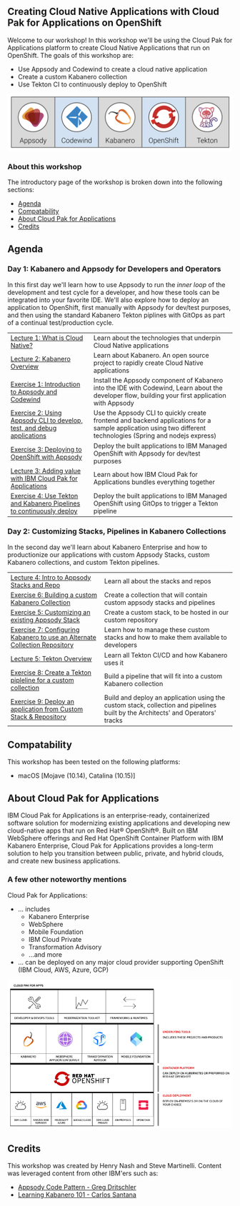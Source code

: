 
## Creating Cloud Native Applications with Cloud Pak for Applications on OpenShift

Welcome to our workshop! In this workshop we'll be using the Cloud Pak for Applications platform to create Cloud Native Applications that run on OpenShift. The goals of this workshop are:

* Use Appsody and Codewind to create a cloud native application
* Create a custom Kabanero collection
* Use Tekton CI to continuously deploy to OpenShift

![Tools used in the workshop](.gitbook/images/tools-for-workshop.png)

### About this workshop

The introductory page of the workshop is broken down into the following sections:

* [Agenda](#agenda)
* [Compatability](#compatability)
* [About Cloud Pak for Applications](#about-cloud-pak-for-application)
* [Credits](#credits)

## Agenda

### Day 1: Kabanero and Appsody for Developers and Operators

In this first day we'll learn how to use Appsody to run the *inner loop* of the development and test cycle for a developer, and how these tools can be integrated into your favorite IDE. We'll also explore how to deploy an application to OpenShift, first manually with Appsody for dev/test purposes, and then using the standard Kabanero Tekton piplines with GitOps as part of a continual test/production cycle.

|   |   |
| - | - |
| [Lecture 1: What is Cloud Native?](https://ibm.box.com/s/3pvl4jdi3xifs1olzcl9np904zvk5ueo) | Learn about the technologies that underpin Cloud Native applications |
| [Lecture 2: Kabanero Overview](https://ibm.box.com/s/6jl4b7sj8xqgh7rvxtea5ykpsjyu1siz) | Learn about Kabanero. An open source project to rapidly create Cloud Native applications |
| [Exercise 1: Introduction to Appsody and Codewind](exercise-1/README.md) | Install the Appsody component of Kabanero into the IDE with Codewind, Learn about the developer flow, building your first application with Appsody |
| [Exercise 2: Using Appsody CLI to develop, test, and debug applications](exercise-2/README.md) | Use the Appsody CLI to quickly create frontend and backend applications for a sample application using two different technologies (Spring and nodejs express) |
| [Exercise 3: Deploying to OpenShift with Appsody](exercise-3/README.md) | Deploy the built applications to IBM Managed OpenShift with Appsody for dev/test purposes |
| [Lecture 3: Adding value with IBM Cloud Pak for Applications](https://ibm.box.com/s/y4wh104vdos1vw5kdjwwuhebf8jgq580) | Learn about how IBM Cloud Pak for Applications bundles everything together |
| [Exercise 4: Use Tekton and Kabanero Pipelines to continuously deploy](exercise-4/README.md) | Deploy the built applications to IBM Managed OpenShift using GitOps to trigger a Tekton pipeline |

### Day 2: Customizing Stacks, Pipelines in Kabanero Collections

In the second day we'll learn about Kabanero Enterprise and how to productionize our applications with custom Appsody Stacks, custom Kabanero collections, and custom Tekton pipelines.

|   |   |
| - | - |
| [Lecture 4: Intro to Appsody Stacks and Repo](https://ibm.box.com/s/kbuympaqftxswyi1aoswdlqussmqf1ba) | Learn all about the stacks and repos |
| [Exercise 6: Building a custom Kabanero Collection](exercise-6/README.md) | Create a collection that will contain custom appsody stacks and pipelines |
| [Exercise 5: Customizing an existing Appsody Stack](exercise-5/README.md) | Create a custom stack, to be hosted in our custom repository |
| [Exercise 7: Configuring Kabanero to use an Alternate Collection Repository](exercise-7/README.md) | Learn how to manage these custom stacks and how to make them available to developers |
| [Lecture 5: Tekton Overview](https://ibm.box.com/s/tg0f6nhs91trlzkb5pfnh5e1rdzg4wm6) | Learn all Tekton CI/CD and how Kabanero uses it |
| [Exercise 8: Create a Tekton pipleline for a custom collection](exercise-8/README.md) | Build a pipeline that will fit into a custom Kabanero collection |
| [Exercise 9: Deploy an application from Custom Stack & Repository](exercise-9/README.md) | Build and deploy an application using the custom stack, collection and pipelines built by the Architects' and Operators' tracks |

## Compatability

This workshop has been tested on the following platforms:

* macOS [Mojave (10.14), Catalina (10.15)]

## About Cloud Pak for Applications

IBM Cloud Pak for Applications is an enterprise-ready, containerized software solution for modernizing existing applications and developing new cloud-native apps that run on Red Hat® OpenShift®. Built on IBM WebSphere offerings and Red Hat OpenShift Container Platform with IBM Kabanero Enterprise, Cloud Pak for Applications provides a long-term solution to help you transition between public, private, and hybrid clouds, and create new business applications.

### A few other noteworthy mentions

Cloud Pak for Applications:

* ... includes
  * Kabanero Enterprise
  * WebSphere
  * Mobile Foundation
  * IBM Cloud Private
  * Transformation Advisory
  * ...and more
* ... can be deployed on any major cloud provider supporting OpenShift (IBM Cloud, AWS, Azure, GCP)

![Cloud Pak for Application Stack](.gitbook/images/cp4apps.png)

## Credits

This workshop was created by Henry Nash and Steve Martinelli. Content was leveraged content from other IBM'ers such as:

* [Appsody Code Pattern - Greg Dritschler](https://github.com/IBM/appsody-sample-quote-app)
* [Learning Kabanero 101 - Carlos Santana](https://ibm-cloud-architecture.github.io/Learning-Kabanero-101)
